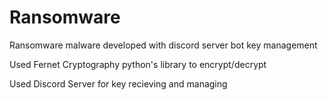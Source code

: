 # Ransomware
Ransomware malware developed with discord server bot key management

Used Fernet Cryptography python's library to encrypt/decrypt

Used Discord Server for key recieving and managing
